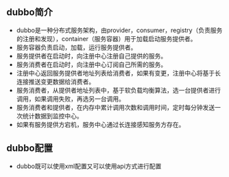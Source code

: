 dubbo简介
--
+ dubbo是一种分布式服务架构，由provider，consumer，registry（负责服务的注册和发现），container（服务容器）用于加载启动服务提供者。<br>
+ 服务容器负责启动，加载，运行服务提供者。
+ 服务提供者在启动时，向注册中心注册自己提供的服务。
+ 服务消费者在启动时，向注册中心订阅自己所需的服务。
+ 注册中心返回服务提供者地址列表给消费者，如果有变更，注册中心将基于长连接推送变更数据给消费者。
+ 服务消费者，从提供者地址列表中，基于软负载均衡算法，选一台提供者进行调用，如果调用失败，再选另一台调用。
+ 服务消费者和提供者，在内存中累计调用次数和调用时间，定时每分钟发送一次统计数据到监控中心。
+ 如果有服务提供方宕机，服务中心通过长连接感知服务方存在。

dubbo配置
--
+ dubbo既可以使用xml配置又可以使用api方式进行配置
